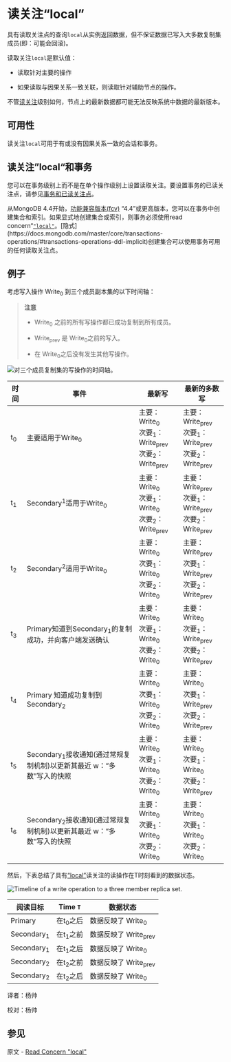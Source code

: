 # 读关注“local”

具有读取关注点的查询`local`从实例返回数据，但不保证数据已写入大多数复制集成员(即：可能会回滚)。

读取关注`local`是默认值：

*   读取针对主要的操作

*   如果读取与因果关系一致关联，则读取针对辅助节点的操作。

不管[读关注](https://docs.mongodb.com/manual/reference/glossary/#term-read-concern)级别如何，节点上的最新数据都可能无法反映系统中数据的最新版本。

## 可用性

读关注`local`可用于有或没有因果关系一致的会话和事务。

## 读关注”local“和事务

您可以在事务级别上而不是在单个操作级别上设置读取关注。要设置事务的已读关注点，请参见[事务和已读关注点](https://docs.mongodb.com/manual/core/transactions/#transactions-read-concern)。

从MongoDB 4.4开始，[功能兼容版本(fcv)](https://docs.mongodb.com/master/reference/command/setFeatureCompatibilityVersion/#view-fcv) “4.4”或更高版本，您可以在事务中创建集合和索引。如果显式地创建集合或索引，则事务必须使用read concern“[`"local"`](https://docs.mongodb.com/master/reference/read-concern-local/#readconcern."local")。[隐式](https://docs.mongodb.com/master/core/transactions-operations/#transactions-operations-ddl-implicit)创建集合可以使用事务可用的任何读取关注点。

## 例子

考虑写入操作 Write<sub>0</sub> 到三个成员副本集的以下时间轴：

> **注意**
>
> * Write<sub>0</sub> 之前的所有写操作都已成功复制到所有成员。
>
> * Write<sub>prev</sub> 是 Write<sub>0</sub>之前的写入。
>
> * 在 Write<sub>0</sub>之后没有发生其他写操作。

![对三个成员复制集的写操作的时间轴。](https://docs.mongodb.com/manual/_images/read-concern-write-timeline.svg)

| 时间          | 事件                                                         | 最新写                                                       | 最新的多数写                                                 |
| ------------- | ------------------------------------------------------------ | ------------------------------------------------------------ | ------------------------------------------------------------ |
| t<sub>0</sub> | 主要适用于Write<sub>0</sub>                                  | 主要：Write<sub>0</sub><br/>次要<sub>1</sub>：Write<sub>prev</sub><br />次要<sub>2</sub>：Write<sub>prev</sub> | 主要：Write<sub>prev</sub><br/>次要<sub>1</sub>：Write<sub>prev</sub><br />次要<sub>2</sub>：Write<sub>prev</sub> |
| t<sub>1</sub> | Secondary<sup>1</sup>适用于Write<sub>0</sub>                 | 主要：Write<sub>0</sub><br/>次要<sub>1</sub>：Write<sub>0</sub><br />次要<sub>2</sub>：Write<sub>prev</sub> | 主要：Write<sub>prev</sub><br/>次要<sub>1</sub>：Write<sub>prev</sub><br />次要<sub>2</sub>：Write<sub>prev</sub> |
| t<sub>2</sub> | Secondary<sup>2</sup>适用于Write<sub>0</sub>                 | 主要：Write<sub>0</sub><br/>次要<sub>1</sub>：Write<sub>0</sub><br />次要<sub>2</sub>：Write<sub>0</sub> | 主要：Write<sub>prev</sub><br/>次要<sub>1</sub>：Write<sub>prev</sub><br />次要<sub>2</sub>：Write<sub>prev</sub> |
| t<sub>3</sub> | Primary知道到Secondary<sub>1</sub>的复制成功，并向客户端发送确认 | 主要：Write<sub>0</sub><br/>次要<sub>1</sub>：Write<sub>0</sub><br />次要<sub>2</sub>：Write<sub>0</sub> | 主要：Write<sub>0</sub><br/>次要<sub>1</sub>：Write<sub>prev</sub><br />次要<sub>2</sub>：Write<sub>prev</sub> |
| t<sub>4</sub> | Primary 知道成功复制到 Secondary<sub>2</sub>                 | 主要：Write<sub>0</sub><br/>次要<sub>1</sub>：Write<sub>0</sub><br />次要<sub>2</sub>：Write<sub>0</sub> | 主要：Write<sub>0</sub><br/>次要<sub>1</sub>：Write<sub>prev</sub><br />次要<sub>2</sub>：Write<sub>prev</sub> |
| t<sub>5</sub> | Secondary<sub>1</sub>接收通知(通过常规复制机制)以更新其最近 w：“多数”写入的快照 | 主要：Write<sub>0</sub><br/>次要<sub>1</sub>：Write<sub>0</sub><br />次要<sub>2</sub>：Write<sub>0</sub> | 主要：Write<sub>0</sub><br/>次要<sub>1</sub>：Write<sub>0</sub><br />次要<sub>2</sub>：Write<sub>prev</sub> |
| t<sub>6</sub> | Secondary<sub>2</sub>接收通知(通过常规复制机制)以更新其最近 w：“多数”写入的快照 | 主要：Write<sub>0</sub><br/>次要<sub>1</sub>：Write<sub>0</sub><br />次要<sub>2</sub>：Write<sub>0</sub> | 主要：Write<sub>0</sub><br/>次要<sub>1</sub>：Write<sub>0</sub><br />次要<sub>2</sub>：Write<sub>0</sub> |

然后，下表总结了具有[“local”](#)读关注的读操作在T时刻看到的数据状态。

![Timeline of a write operation to a three member replica set.](https://docs.mongodb.com/manual/_images/read-concern-write-timeline.svg)

| 阅读目标              | Time `T`            | 数据状态                        |
| --------------------- | ------------------- | ------------------------------- |
| Primary               | 在t<sub>0</sub>之后 | 数据反映了 Write<sub>0</sub>    |
| Secondary<sub>1</sub> | 在t<sub>1</sub>之前 | 数据反映了 Write<sub>prev</sub> |
| Secondary<sub>1</sub> | 在t<sub>1</sub>之后 | 数据反映了 Write<sub>0</sub>    |
| Secondary<sub>2</sub> | 在t<sub>2</sub>之前 | 数据反映了 Write<sub>prev</sub> |
| Secondary<sub>2</sub> | 在t<sub>2</sub>之后 | 数据反映了 Write<sub>0</sub>    |



译者：杨帅

校对：杨帅


## 参见

原文 - [Read Concern "local"]( https://docs.mongodb.com/manual/reference/read-concern-local/ )

